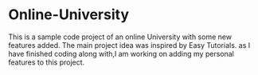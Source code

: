 # Online-University
This is a sample code project of an online University with some new features added. The main project idea was inspired by Easy Tutorials. as I have finished coding along with,I am working on adding my personal features to this project. 
